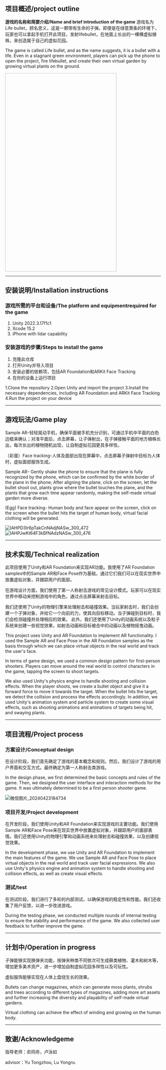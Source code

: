 ## 项目概述/project outline
**游戏的名称和简要介绍/Name and brief introduction of the game**
游戏名为Life bullet，顾名思义，这是一颗带有生命的子弹。即便是在绿意萧条的环境下，玩家也可以拿起手机打开此项目，发射lifebullet，在地面上长出的一棵棵虚拟植株，来创造属于自己的虚拟花园。

The game is called Life bullet, and as the name suggests, it is a bullet with a life. Even in a stagnant green environment, players can pick up the phone to open the project, fire lifebullet, and create their own virtual garden by growing virtual plants on the ground.

<img width="360" height="640" scr="github.com/lllllau/Life-Bullet/assets/163080192/dc4887b2-1017-481a-92aa-09294ab90932"/>

***
## 安装说明/Installation instructions
### 游戏所需的平台和设备/The platform and equipmentrequired for the game
1. Unity 2022.3.17f1c1
2. Xcode 15.2
3. iPhone with lidar capability
### 安装游戏的步骤/Steps to install the game
1. 克隆此仓库
2. 打开Unity并导入项目
3. 安装必要的依赖项，包括AR Foundation和ARKit Face Tracking
4. 在你的设备上运行项目

1.Clone the repository
2.Open Unity and import the project
3.Install the necessary dependencies, including AR Foundation and ARKit Face Tracking
4.Run the project on your device
***
##  游戏玩法/Game play
Sample AR-轻轻晃动手机，确保平面被手机充分识别，可通过手机中平面的白色边框来确认；对准平面后，点击屏幕，让子弹射出，在子弹接触平面的地方植株长出，每次长出的植物随机出现，让自制虚拟花园更具多样性。

（彩蛋）Face tracking-人体及面部出现在屏幕中，点击屏幕子弹射中目标为人体时，虚拟面部服饰生成。

Sample AR- Gently shake the phone to ensure that the plane is fully recognized by the phone, which can be confirmed by the white border of the plane in the phone; After aligning the plane, click on the screen, let the bullet shoot out, plants grow where the bullet touches the plane, and the plants that grow each time appear randomly, making the self-made virtual garden more diverse.

(Egg) Face tracking- Human body and face appear on the screen, click on the screen when the bullet hits the target of human body, virtual facial clothing will be generated.

![lAHPD3Ir6pTakCnNAdjNASw_300_472](https://github.com/lllllau/Life-Bullet/assets/163080192/814c93e7-7f5e-4d11-9833-596621ef98e5)
![lAHPJwKt64F3kBfNAdzNASw_300_476](https://github.com/lllllau/Life-Bullet/assets/163080192/3de7f6a5-71a8-4312-b379-39d8ea25a27d)

***
## 技术实现/Technical realization
此项目使用了Unity和AR Foundation来实现AR功能。我使用了AR Foundation samples中的Sample AR和Face Pose作为基础，通过它们我们可以在现实世界中放置虚拟对象，并跟踪用户的面部。

在游戏设计方面，我们使用了第一人称射击游戏的常见设计模式。玩家可以在现实世界中移动来控制游戏中的角色，通过点击屏幕来射击目标。

我们还使用了Unity的物理引擎来处理射击和碰撞效果。当玩家射击时，我们会创建一个子弹对象，并给它一个向前的力，使其向目标移动。当子弹碰到目标时，我们会检测碰撞并处理相应的效果。
此外，我们还使用了Unity的动画系统以及粒子系统来创建一些视觉效果，如射击动画和目标被击中的动画以及植物摇曳动画。

This project uses Unity and AR Foundation to implement AR functionality. I used the Sample AR and Face Pose in the AR Foundation samples as the basis through which we can place virtual objects in the real world and track the user's face.

In terms of game design, we used a common design pattern for first-person shooters. Players can move around the real world to control characters in the game, tapping the screen to shoot targets.

We also used Unity's physics engine to handle shooting and collision effects. When the player shoots, we create a bullet object and give it a forward force to move it towards the target. When the bullet hits the target, we detect the collision and process the effects accordingly.
In addition, we used Unity's animation system and particle system to create some visual effects, such as shooting animations and animations of targets being hit, and swaying plants.
***
## 项目流程/Project process
### 方案设计/Conceptual design
在设计阶段，我们首先确定了游戏的基本概念和规则。然后，我们设计了游戏的用户界面和交互方式。最终确定为第一人称射击类游戏。

In the design phase, we first determined the basic concepts and rules of the game. Then, we designed the user interface and interaction methods for the game. It was ultimately determined to be a first person shooter game.

![微信图片_20240423184734](https://github.com/lllllau/Life-Bullet/assets/163080192/5b5c6272-bd17-4e6b-9460-73c0b81cb1d4)

### 项目开发/Project development
在开发阶段，我们使用Unity和AR Foundation来实现游戏的主要功能。我们使用Sample AR和Face Pose来在现实世界中放置虚拟对象，并跟踪用户的面部表情。我们还使用Unity的物理引擎和动画系统来处理射击和碰撞效果，以及创建视觉效果。

In the development phase, we use Unity and AR Foundation to implement the main features of the game. We use Sample AR and Face Pose to place virtual objects in the real world and track user facial expressions. We also use Unity's physics engine and animation system to handle shooting and collision effects, as well as create visual effects.
### 测试/test
在测试阶段，我们进行了多轮的内部测试，以确保游戏的稳定性和性能。我们还收集了用户反馈，以进一步改进游戏。

During the testing phase, we conducted multiple rounds of internal testing to ensure the stability and performance of the game. We also collected user feedback to further improve the game.
***
## 计划中/Operation in progress
子弹能够实现换弹夹功能，按弹夹种类不同依次可生成藓类植物、灌木和树木等，增加更多美术资产，进一步增加自制虚拟花园多样性以及可玩性。

虚拟服饰能够实现在人体上盘绕生长的效果。

Bullets can change magazines, which can generate moss plants, shrubs and trees according to different types of magazines, adding more art assets and further increasing the diversity and playability of self-made virtual gardens.

Virtual clothing can achieve the effect of winding and growing on the human body.
***
## 致谢/Acknowledgeme
指导老师：俞同舟，卢泳如

advisor：Yu Tongzhou, Lu Yongru.

